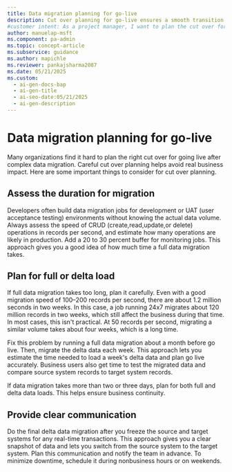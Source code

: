 ```yaml
---
title: Data migration planning for go-live
description: Cut over planning for go-live ensures a smooth transition after data migration. Discover how to estimate migration time, manage delta loads, and notify teams.
#customer intent: As a project manager, I want to plan the cut over for go-live after data migration so that the transition is smooth and business impact is minimized.
author: manuelap-msft
ms.component: pa-admin
ms.topic: concept-article
ms.subservice: guidance
ms.author: mapichle
ms.reviewer: pankajsharma2087
ms.date: 05/21/2025
ms.custom:
  - ai-gen-docs-bap
  - ai-gen-title
  - ai-seo-date:05/21/2025
  - ai-gen-description
---
```


# Data migration planning for go-live

Many organizations find it hard to plan the right cut over for going live after complex data migration. Careful cut over planning helps avoid real business impact. Here are some important things to consider for cut over planning.

## Assess the duration for migration

Developers often build data migration jobs for development or UAT (user acceptance testing) environments without knowing the actual data volume. Always assess the speed of CRUD (create,read,update,or delete) operations in records per second, and estimate how many operations are likely in production. Add a 20 to 30 percent buffer for monitoring jobs. This approach gives you a good idea of how much time a full data migration takes.

## Plan for full or delta load

If full data migration takes too long, plan it carefully. Even with a good migration speed of 100–200 records per second, there are about 1.2 million seconds in two weeks. In this case, a job running 24x7 migrates about 120 million records in two weeks, which still affect the business during that time. In most cases, this isn't practical. At 50 records per second, migrating a similar volume takes about four weeks, which is a long time.

Fix this problem by running a full data migration about a month before go live. Then, migrate the delta data each week. This approach lets you estimate the time needed to load a week's delta data and plan go live accurately. Business users also get time to test the migrated data and compare source system records to target system records.

If data migration takes more than two or three days, plan for both full and delta data loads. This helps ensure business continuity.

## Provide clear communication

Do the final delta data migration after you freeze the source and target systems for any real-time transactions. This approach gives you a clear snapshot of data and lets you switch from the source system to the target system. Plan this communication and notify the team in advance. To minimize downtime, schedule it during nonbusiness hours or on weekends.
